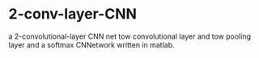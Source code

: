 # 2-conv-layer-CNN
a 2-convolutional-layer CNN net
tow convolutional layer and tow pooling layer and a softmax CNNetwork written in matlab.
